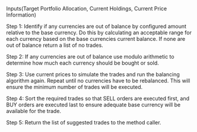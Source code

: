 Inputs(Target Portfolio Allocation, Current Holdings, Current Price Information)

Step 1: Identify if any currencies are out of balance by configured amount relative 
to the base currency.  Do this by calculating an acceptable range for each currency
 based on the base currencies current balance.  If none are out of balance return a
 list of no trades.

Step 2:  If any currencies are out of balance use modulo arithmetic to determine 
how much each currency should be bought or sold.  

Step 3: Use current prices to simulate the trades and run the balancing algorithm 
again.  Repeat until no currencies have to be rebalanced.  This will ensure the 
minimum number of trades will be executed.

Step 4: Sort the required trades so that SELL orders are executed first, and 
BUY orders are executed last to ensure adequate base currency will be available
 for the trade.

Step 5: Return the list of suggested trades to the method caller.